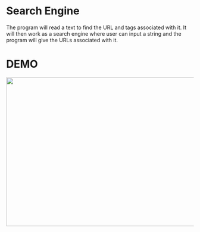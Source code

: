 # Search Engine
The program will read a text to find the URL and tags associated with it. It will then work as a search engine where user can input a string and the program will give the URLs associated with it.

# DEMO
<img src="https://media.giphy.com/media/v1.Y2lkPTc5MGI3NjExYW1qN3pscHM1NzV3bzUzdHNheGVxMjBzYTlhNXBzMXNvYzRmdWtleCZlcD12MV9pbnRlcm5hbF9naWZfYnlfaWQmY3Q9Zw/l0HZ4dyvDRpilEYRNo/giphy.gif" width="600" height="400" />
